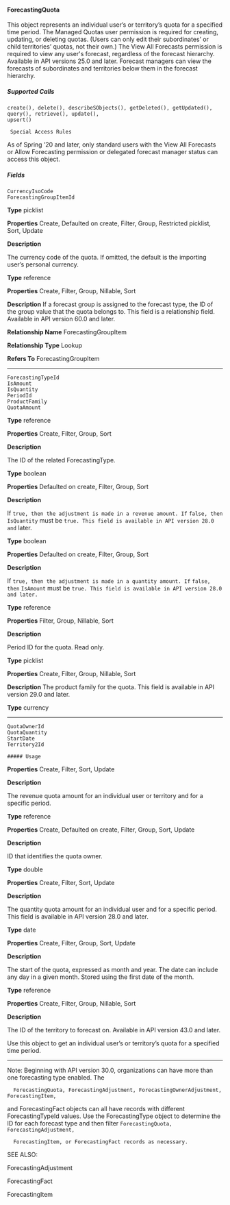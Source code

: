#### ForecastingQuota

This object represents an individual user’s or territory’s quota for a specified time period. The Managed Quotas user permission is required
for creating, updating, or deleting quotas. (Users can only edit their subordinates’ or child territories’ quotas, not their own.) The View
All Forecasts permission is required to view any user's forecast, regardless of the forecast hierarchy. Available in API versions 25.0 and
later. Forecast managers can view the forecasts of subordinates and territories below them in the forecast hierarchy.

##### Supported Calls
```
create(), delete(), describeSObjects(), getDeleted(), getUpdated(), query(), retrieve(), update(),
upsert()

 Special Access Rules

```
As of Spring ’20 and later, only standard users with the View All Forecasts or Allow Forecasting permission or delegated forecast manager
status can access this object.

##### Fields

```
CurrencyIsoCode
ForecastingGroupItemId

```

**Type**
picklist

**Properties**
Create, Defaulted on create, Filter, Group, Restricted picklist, Sort, Update

**Description**

The currency code of the quota. If omitted, the default is the importing user’s
personal currency.

**Type**
reference

**Properties**
Create, Filter, Group, Nillable, Sort

**Description**
If a forecast group is assigned to the forecast type, the ID of the group value that
the quota belongs to. This field is a relationship field. Available in API version 60.0
and later.

**Relationship Name**
ForecastingGroupItem

**Relationship Type**
Lookup

**Refers To**
ForecastingGroupItem


-----

```
ForecastingTypeId
IsAmount
IsQuantity
PeriodId
ProductFamily
QuotaAmount

```

**Type**
reference

**Properties**
Create, Filter, Group, Sort

**Description**

The ID of the related ForecastingType.

**Type**
boolean

**Properties**
Defaulted on create, Filter, Group, Sort

**Description**

If `true, then the adjustment is made in a revenue amount. If` `false, then`
`IsQuantity` must be `true. This field is available in API version 28.0 and`
later.

**Type**
boolean

**Properties**
Defaulted on create, Filter, Group, Sort

**Description**

If `true, then the adjustment is made in a quantity amount. If` `false, then`
`IsAmount` must be `true. This field is available in API version 28.0 and later.`

**Type**
reference

**Properties**
Filter, Group, Nillable, Sort

**Description**

Period ID for the quota. Read only.

**Type**
picklist

**Properties**
Create, Filter, Group, Nillable, Sort

**Description**
The product family for the quota. This field is available in API version 29.0 and
later.

**Type**
currency


-----

```
QuotaOwnerId
QuotaQuantity
StartDate
Territory2Id

##### Usage

```

**Properties**
Create, Filter, Sort, Update

**Description**

The revenue quota amount for an individual user or territory and for a specific
period.

**Type**
reference

**Properties**
Create, Defaulted on create, Filter, Group, Sort, Update

**Description**

ID that identifies the quota owner.

**Type**
double

**Properties**
Create, Filter, Sort, Update

**Description**

The quantity quota amount for an individual user and for a specific period. This
field is available in API version 28.0 and later.

**Type**
date

**Properties**
Create, Filter, Group, Sort, Update

**Description**

The start of the quota, expressed as month and year. The date can include any
day in a given month. Stored using the first date of the month.

**Type**
reference

**Properties**
Create, Filter, Group, Nillable, Sort

**Description**

The ID of the territory to forecast on. Available in API version 43.0 and later.


Use this object to get an individual user’s or territory’s quota for a specified time period.


-----

Note: Beginning with API version 30.0, organizations can have more than one forecasting type enabled. The
```
  ForecastingQuota, ForecastingAdjustment, ForecastingOwnerAdjustment, ForecastingItem,

```
and ForecastingFact objects can all have records with different ForecastingTypeId values. Use the ForecastingType
object to determine the ID for each forecast type and then filter `ForecastingQuota,` `ForecastingAdjustment,`
```
  ForecastingItem, or ForecastingFact records as necessary.

```
SEE ALSO:

ForecastingAdjustment

ForecastingFact

ForecastingItem
